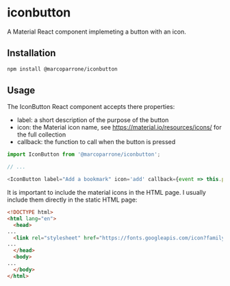 # iconbutton

 A Material React component implemeting a button with an icon.

## Installation

```sh
npm install @marcoparrone/iconbutton
```

## Usage

The IconButton React component accepts there properties:

 * label: a short description of the purpose of the button
 * icon: the Material icon name, see https://material.io/resources/icons/ for the full collection
 * callback: the function to call when the button is pressed


```js
import IconButton from '@marcoparrone/iconbutton';

// ...

<IconButton label="Add a bookmark" icon='add' callback={event => this.props.addNode(this.props.id)} />

```

It is important to include the material icons in the HTML page. I usually include them directly in the static HTML page:

```html
<!DOCTYPE html>
<html lang="en">
  <head>
...
  <link rel="stylesheet" href="https://fonts.googleapis.com/icon?family=Material+Icons">
...
  </head>
  <body>
...
  </body>
</html>
```